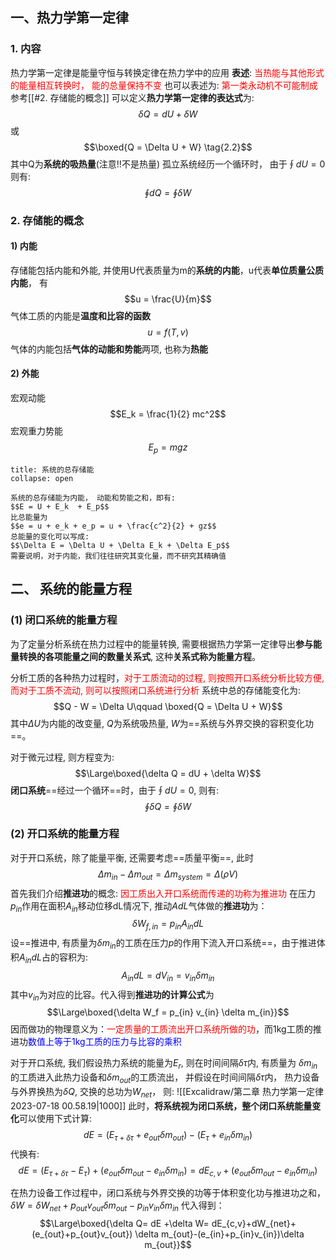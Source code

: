 ## 一、热力学第一定律
### 1. 内容
热力学第一定律是能量守恒与转换定律在热力学中的应用
**表述**: <mark style="background: transparent; color: red">当热能与其他形式的能量相互转换时， 能的总量保持不变</mark>
也可以表述为: <mark style="background: transparent; color: red">第一类永动机不可能制成</mark>
参考[[#2. 存储能的概念]] 可以定义**热力学第一定律的表达式**为:
$$\delta Q = dU + \delta W\tag{2.1}$$
或
$$\boxed{Q = \Delta U + W} \tag{2.2}$$
其中Q为**系统的吸热量**(注意!!不是热量)
孤立系统经历一个循环时， 由于$\oint dU =0$则有:
$$\oint dQ = \oint \delta W$$

### 2. 存储能的概念
#### 1) 内能
存储能包括内能和外能, 并使用U代表质量为m的**系统的内能**，u代表**单位质量公质内能**， 有
$$u = \frac{U}{m}$$
气体工质的内能是**温度和比容的函数**
$$u = f(T, v)$$
气体的内能包括**气体的动能和势能**两项, 也称为**热能**

#### 2) 外能
宏观动能
$$E_k = \frac{1}{2} mc^2$$
宏观重力势能
$$E_p  = mgz$$

`````ad-note
title: 系统的总存储能
collapse: open

系统的总存储能为内能， 动能和势能之和，即有:
$$E = U + E_k  + E_p$$
比总能量为
$$e = u + e_k + e_p = u + \frac{c^2}{2} + gz$$
总能量的变化可以写成: 
$$\Delta E = \Delta U + \Delta E_k + \Delta E_p$$
需要说明，对于内能，我们往往研究其变化量，而不研究其精确值
`````

## 二、 系统的能量方程

### (1) 闭口系统的能量方程
为了定量分析系统在热力过程中的能量转换, 需要根据热力学第一定律导出**参与能量转换的各项能量之间的数量关系式**, 这种**关系式称为能量方程**。

分析工质的各种热力过程时，<mark style="background: transparent; color: red">对于工质流动的过程, 则按照开口系统分析比较方便, 而对于工质不流动, 则可以按照闭口系统进行分析</mark>
系统中总的存储能变化为:
$$Q - W = \Delta U\qquad  \boxed{Q = \Delta  U + W}$$
其中$\Delta U$为内能的改变量, $Q$为系统吸热量, $W$为==系统与外界交换的容积变化功==。

对于微元过程, 则方程变为:
$$\Large\boxed{\delta Q = dU + \delta W}$$
**闭口系统**==经过一个循环==时，由于$\oint dU = 0$, 则有:
$$\oint \delta Q = \oint \delta W$$

### (2) 开口系统的能量方程
对于开口系统，除了能量平衡, 还需要考虑==质量平衡==, 此时
$$\Delta m_{in} - \Delta m_{out} = \Delta m_{system} = \Delta (\rho V)$$
首先我们介绍**推进功**的概念: <mark style="background: transparent; color: red">因工质出入开口系统而传递的功称为推进功</mark>
在压力$p_{in}$作用在面积$A_{in}$移动位移dL情况下, 推动$AdL$气体做的**推进功**为：
$$\delta W_{f, in} = p_{in} A_{in} dL$$
设==推进中, 有质量为$\delta m_{in}$的工质在压力$p$的作用下流入开口系统==，由于推进体积$A_{in} dL$占的容积为:
$$A_{in} dL = dV_{in} = v_{in} \delta m_{in}$$
其中$v_{in}$为对应的比容。代入得到**推进功的计算公式**为
$$\Large\boxed{\delta W_f = p_{in} v_{in} \delta m_{in}}$$
因而做功的物理意义为：<mark style="background: transparent; color: red">一定质量的工质流出开口系统所做的功</mark>，而1kg工质的推进功<mark style="background: transparent; color: blue">数值上等于1kg工质的压力与比容的乘积</mark>

对于开口系统, 我们假设热力系统的能量为$E_r$, 则在时间间隔$\delta \tau$内, 有质量为 $\delta m_{in}$ 的工质进入此热力设备和$\delta m_{out}$的工质流出， 并假设在时间间隔$\delta \tau$内， 热力设备与外界换热为$\delta Q$, 交换的总功为$W_{net}$， 则: 
![[Excalidraw/第二章 热力学第一定律 2023-07-18 00.58.19|1000]]
此时，**将系统视为闭口系统，整个闭口系统能量变化**可以使用下式计算:
$$dE = (E_{\tau + \delta \tau} + e_{out} \delta m_{out}) - (E_\tau + e_{in} \delta m_{in})$$
代换有:
$$dE = (E_{\tau + \delta \tau} - E_\tau) +(e_{out} \delta m_{out} - e_{in} \delta m_{in}) = dE_{c,v} + (e_{out} \delta m_{out} - e_{in} \delta m_{in})$$

在热力设备工作过程中，闭口系统与外界交换的功等于体积变化功与推进功之和，$\delta W= \delta W_{net}+p_{out}v_{out}\delta m_{out}-p_{in}v_{in}\delta m_{in}$
代入得到：
$$\Large\boxed{\delta Q= dE +\delta W= dE_{c,v}+dW_{net}+(e_{out}+p_{out}v_{out}) \delta m_{out}-(e_{in}+p_{in}v_{in})\delta m_{out}}$$
